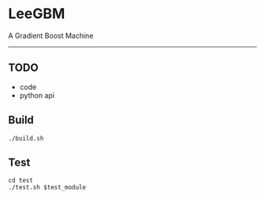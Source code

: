 # LeeGBM
A Gradient Boost Machine


---


## TODO  
* code
* python api


## Build
`./build.sh`


## Test
```
cd test
./test.sh $test_module
```
